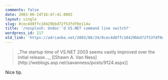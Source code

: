 ```yaml
---
comments: false
date: 2003-06-24T16:47:41.000Z
layout: single
slug: 0cec4d8ffc10429bbd72f53fdf0e114a
title: '/nosplash: Undoc''d VS.NET command line switch?'
wordpress_id: 217
old_link: 'https://adrianba.net/2003/06/24/0cec4d8ffc10429bbd72f53fdf0e114a/'
---
```

<blockquote>_The startup time of VS.NET 2003 seems vastly
improved over the initial release..._
[[Shawn
A. Van Ness](http://weblogs.asp.net/savanness/posts/9124.aspx)]</blockquote>

Nice tip.
